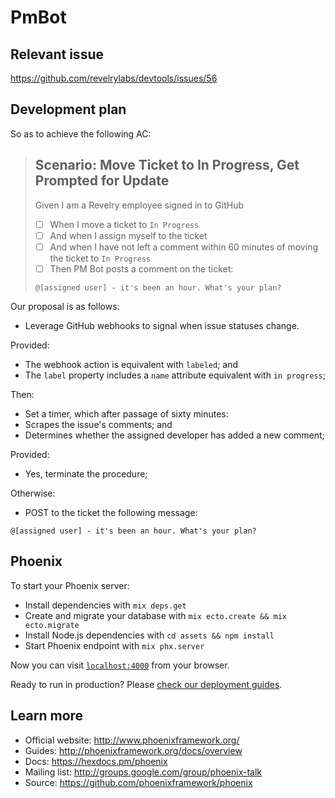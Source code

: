 # PmBot

## Relevant issue

https://github.com/revelrylabs/devtools/issues/56

## Development plan

So as to achieve the following AC:

> ## Scenario: Move Ticket to In Progress, Get Prompted for Update
>
> Given I am a Revelry employee signed in to GitHub
>
> * [ ] When I move a ticket to `In Progress`
> * [ ] And when I assign myself to the ticket
> * [ ] And when I have not left a comment within 60 minutes of moving the ticket to `In Progress`
> * [ ] Then PM Bot posts a comment on the ticket:
>
> ```
> @[assigned user] - it's been an hour. What's your plan?
> ```

Our proposal is as follows:

* Leverage GitHub webhooks to signal when issue statuses change.

Provided:

* The webhook action is equivalent with `labeled`; and
* The `label` property includes a `name` attribute equivalent with `in progress`;

Then:

* Set a timer, which after passage of sixty minutes:
* Scrapes the issue's comments; and
* Determines whether the assigned developer has added a new comment;

Provided:

* Yes, terminate the procedure;

Otherwise:

* POST to the ticket the following message:

```
@[assigned user] - it's been an hour. What's your plan?
```

## Phoenix

To start your Phoenix server:

* Install dependencies with `mix deps.get`
* Create and migrate your database with `mix ecto.create && mix ecto.migrate`
* Install Node.js dependencies with `cd assets && npm install`
* Start Phoenix endpoint with `mix phx.server`

Now you can visit [`localhost:4000`](http://localhost:4000) from your browser.

Ready to run in production? Please [check our deployment guides](http://www.phoenixframework.org/docs/deployment).

## Learn more

* Official website: http://www.phoenixframework.org/
* Guides: http://phoenixframework.org/docs/overview
* Docs: https://hexdocs.pm/phoenix
* Mailing list: http://groups.google.com/group/phoenix-talk
* Source: https://github.com/phoenixframework/phoenix
